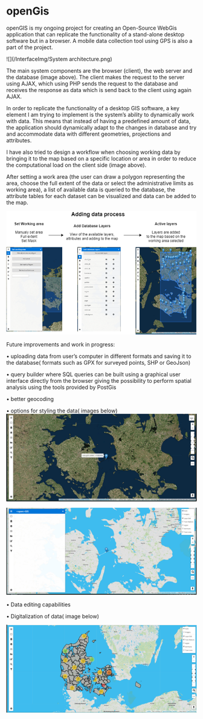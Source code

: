 # openGis


openGIS is my ongoing project for creating an Open-Source WebGis application that can replicate the functionality of a stand-alone desktop software but in a browser. A mobile data collection tool using GPS is also a part of the project. 

![](/InterfaceImg/System architecture.png)

The main system components are the browser (client), the web server and the database (image above).
The client makes the request to the server using AJAX, which using PHP sends the request to the database and receives the response as data which is send back to the client using again AJAX.


In order to replicate the functionality of a desktop GIS software, a key element I am trying to implement is the system’s ability to dynamically work with data. This means that instead of having a predefined amount of data, the application should dynamically adapt to the changes in database and try and accommodate data with different geometries, projections and attributes.


I have also tried to design a workflow when choosing working data by bringing it to the map based on a specific location or area in order to reduce the computational load on the client side (image above).


After setting a work area (the user can draw a polygon representing the area, choose the full extent of the data or select the administrative limits as working area), a list of available data is queried to the database, the attribute tables for each dataset can be visualized and data can be added to the map. 

![](/InterfaceImg/workflow.png)


 Future improvements and work in progress: 
 
 
• uploading data from user’s computer in different formats and saving it to the database( formats such as GPX for surveyed points, SHP or GeoJson)


• query builder where SQL queries can be built using a graphical user interface directly from the browser giving the possibility to perform spatial analysis using the tools provided by PostGis 


• better geocoding 


• options for styling the data( images below) 
![](/InterfaceImg/1.jpg)

![](/InterfaceImg/2.jpg)

• Data editing capabilities 


• Digitalization of data( image below)

![](/InterfaceImg/3.jpg)

